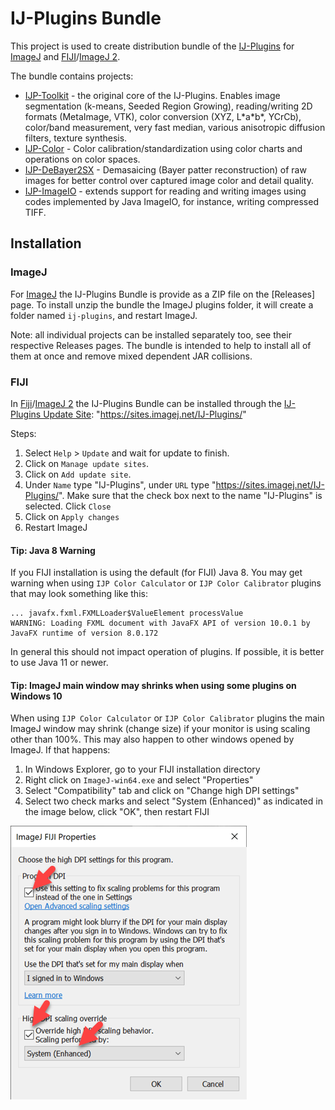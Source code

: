 IJ-Plugins Bundle
=================

This project is used to create distribution bundle of the [IJ-Plugins] for [ImageJ] and [FIJI]/[ImageJ 2].

The bundle contains projects:

* [IJP-Toolkit] - the original core of the IJ-Plugins. Enables image segmentation (k-means, Seeded Region Growing),
  reading/writing 2D formats (MetaImage, VTK), color conversion (XYZ, L\*a\*b\*, YCrCb), color/band measurement, very
  fast median, various anisotropic diffusion filters, texture synthesis.
* [IJP-Color] - Color calibration/standardization using color charts and operations on color spaces.
* [IJP-DeBayer2SX] - Demasaicing (Bayer patter reconstruction) of raw images for better control over captured image
  color and detail quality.
* [IJP-ImageIO] - extends support for reading and writing images using codes implemented by Java ImageIO, for instance,
  writing compressed TIFF.

Installation
------------

### ImageJ

For [ImageJ] the IJ-Plugins Bundle is provide as a ZIP file on the [Releases] page. To install unzip the bundle the
ImageJ plugins folder, it will create a folder named `ij-plugins`, and restart ImageJ.

Note: all individual projects can be installed separately too, see their respective Releases pages. The bundle is
intended to help to install all of them at once and remove mixed dependent JAR collisions.

### FIJI

In [Fiji]/[ImageJ 2] the IJ-Plugins Bundle can be installed through
the [IJ-Plugins Update Site]: "https://sites.imagej.net/IJ-Plugins/"

Steps:

1. Select `Help` > `Update` and wait for update to finish.
2. Click on `Manage update sites`.
3. Click on `Add update site`.
4. Under `Name` type "IJ-Plugins", under `URL` type "https://sites.imagej.net/IJ-Plugins/". Make sure that the check box
   next to the name "IJ-Plugins" is selected. Click `Close`
5. Click on `Apply changes`
6. Restart ImageJ

#### Tip: Java 8 Warning

If you FIJI installation is using the default (for FIJI) Java 8. You may get warning when using `IJP Color Calculator`
or `IJP Color Calibrator` plugins that may look something like this:
```
... javafx.fxml.FXMLLoader$ValueElement processValue
WARNING: Loading FXML document with JavaFX API of version 10.0.1 by JavaFX runtime of version 8.0.172
```
In general this should not impact operation of plugins. If possible, it is better to use Java 11 or newer.

#### Tip: ImageJ main window may shrinks when using some plugins on Windows 10

When using `IJP Color Calculator` or `IJP Color Calibrator` plugins the main ImageJ window may shrink (change size) if
your monitor is using scaling other than 100%. This may also happen to other windows opened by ImageJ. If that happens:
1. In Windows Explorer, go to your FIJI installation directory
2. Right click on `ImageJ-win64.exe` and select "Properties"
3. Select "Compatibility" tab and click on "Change high DPI settings"
4. Select two check marks and select "System (Enhanced)" as indicated in the image below, click "OK", then restart FIJI

![Windows DPI Settings](doc/Windows_DPI_Settings.png)



[IJ-Plugins Update Site]: https://sites.imagej.net/IJ-Plugins/

[ImageJ]:         https://imagej.nih.gov/ij/

[ImageJ 2]:       http://imagej.net

[FIJI]:           https://imagej.net/Fiji

[IJ-Plugins]:     https://github.com/ij-plugins

[IJP-Color]:      https://github.com/ij-plugins/ijp-color

[IJP-DeBayer2SX]: https://github.com/ij-plugins/ijp-DeBayer2SX

[IJP-ImageIO]:    https://github.com/ij-plugins/ijp-imageio/wiki

[IJP-Toolkit]:    https://github.com/ij-plugins/ijp-toolkit/wiki